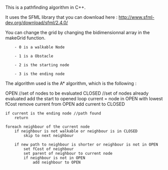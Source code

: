 This is a pathfinding algorithm in C++.

It uses the SFML library that you can download here : http://www.sfml-dev.org/download/sfml/2.4.0/

You can change the grid by changing the bidimensionnal array in the makeGrid function.

        - 0 is a walkable Node

        - 1 is a Obstacle

        - 2 is the starting node

        - 3 is the ending node

The algorithm used is the A* algorithm, which is the following :

OPEN //set of nodes to be evaluated
CLOSED //set of nodes already evaluated
add the start to opened
loop
    current = node in OPEN with lowest fCost
    remove current from OPEN
    add current to CLOSED

    if current is the ending node //path found
        return

    foreach neighbour of the current node
        if neighbour is not walkable or neighbour is in CLOSED
            skip to next neighbour

        if new path to neighbour is shorter or neighbour is not in OPEN
            set fCost of neighbour
            set parent of neighbour to current node
            if neighbour is not in OPEN
                add neighbour to OPEN

